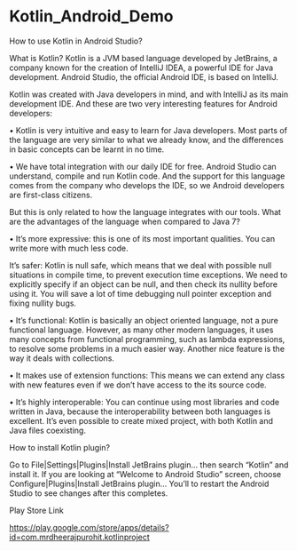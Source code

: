 # Kotlin_Android_Demo
How to use Kotlin in Android Studio?

What is Kotlin?
Kotlin is a JVM based language developed by JetBrains, a company known for the creation of IntelliJ IDEA, a powerful IDE for Java development. Android Studio, the official Android IDE, is based on IntelliJ.

Kotlin was created with Java developers in mind, and with IntelliJ as its main development IDE. And these are two very interesting features for Android developers:

• Kotlin is very intuitive and easy to learn for Java developers. Most parts of the language are very similar to what we already know, and the differences in basic concepts can be learnt in no time.

• We have total integration with our daily IDE for free. Android Studio can understand, compile and run Kotlin code. And the support for this language comes from the company who develops the IDE, so we Android developers are first-class citizens.

But this is only related to how the language integrates with our tools. What are the advantages of the language when compared to Java 7?

• It’s more expressive: this is one of its most important qualities. You can write more with much less code.

It’s safer: Kotlin is null safe, which means that we deal with possible null situations in compile time, to prevent execution time exceptions. We need to explicitly specify if an object can be null, and then check its nullity before using it. You will save a lot of time debugging null pointer exception and fixing nullity bugs.

• It’s functional: Kotlin is basically an object oriented language, not a pure functional language. However, as many other modern languages, it uses many concepts from functional programming, such as lambda expressions, to resolve some problems in a much easier way. Another nice feature is the way it deals with collections.

• It makes use of extension functions: This means we can extend any class with new features even if we don’t have access to the its source code.

• It’s highly interoperable: You can continue using most libraries and code written in Java, because the interoperability between both languages is excellent. It’s even possible to create mixed project, with both Kotlin and Java files coexisting.

How to install Kotlin plugin?

Go to File|Settings|Plugins|Install JetBrains plugin… then search “Kotlin” and install it. If you are looking at “Welcome to Android Studio” screen, choose Configure|Plugins|Install JetBrains plugin… You’ll to restart the Android Studio to see changes after this completes.


Play Store Link

https://play.google.com/store/apps/details?id=com.mrdheerajpurohit.kotlinproject

